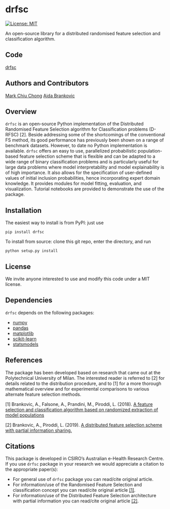 # drfsc

[![License: MIT](https://img.shields.io/badge/License-MIT-yellow.svg)](https://opensource.org/licenses/MIT)
<!-- [![PyPI version](add here)(url)] -->

An open-source library for a distributed randomised feature selection and classification algorithm.

## Code

[drfsc](https://github.com/markcc309/drfsc)

## Authors and Contributors

[Mark Chiu Chong](https://github.com/markcc309)
[Aida Brankovic](https://github.com/aibrank)

## Overview

`drfsc` is an open-source Python implementation of the Distributed Randomised Feature Selection algorithm for Classification problems (D-RFSC) [2]. Beside addressing some of the shortcomings of the conventional FS method, its good performance has previously been shown on a range of benchmark datasets. However, to date no Python implementation is available. `drfsc` offers an easy to use, parallelized probabilistic population-based feature selection scheme that is flexible and can be adapted to a wide range of binary classification problems and is particularly useful for large data problems where model interpretability and model explainability is of high importance. It also allows for the specification of user-defined values of initial inclusion probabilities, hence incorporating expert domain knowledge. It provides modules for model fitting, evaluation, and visualization. Tutorial notebooks are provided to demonstrate the use of the package.

## Installation

The easiest way to install is from PyPI: just use

`pip install drfsc`

To install from source: clone this git repo, enter the directory, and run

`python setup.py install`

## License

We invite anyone interested to use and modify this code under a MIT license.

## Dependencies

`drfsc` depends on the following packages:

- [numpy](https://numpy.org/)
- [pandas](https://pandas.pydata.org/)
- [matplotlib](https://matplotlib.org/)
- [scikit-learn](https://scikit-learn.org/stable/)
- [statsmodels](https://www.statsmodels.org/stable/index.html)

## References

The package has been developed based on research that came out at the Polytechnical University of Milan. The interested reader is referred to [2] for details related to the distribution procedure, and to [1] for a more thorough mathematical overview and for experimental comparisons to various alternate feature selection methods.

[1] Brankovic, A., Falsone, A., Prandini, M., Piroddi, L. (2018). [A feature selection and classification algorithm based on randomized extraction of model populations](https://doi.org/10.1109/tcyb.2017.2682418)

[2] Brankovic, A., Piroddi, L. (2019). [A distributed feature selection scheme with partial information sharing.](https://doi.org/10.1007/s10994-019-05809-y.)

## Citations

This package is developed in CSIRO’s Australian e-Health Research Centre. If you use `drfsc` package in your research we would appreciate a citation to the appropriate paper(s):

- For general use of `drfsc` package you can read/cite original article.
- For information/use of the Randomised Feature Selection and classification concept you can read/cite original article [[1]](https://doi.org/10.1109/tcyb.2017.2682418).
- For information/use of the Distributed Feature Selection architecture with partial information you can read/cite original article [[2]](https://doi.org/10.1007/s10994-019-05809-y).
  